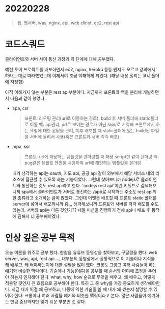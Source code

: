 # 20220228

> 웹, 웹서버, was, nginx, api, web clinet, ec2, rest api

# 코드스쿼드

클라이언트와 서버 사이 통신 과정과 각 단계에 대해 공부했다.

예전 토이 프로젝트를 배포하면서 ec2, nginx, heroku 등등 뭔지도 모르고 강의에서 하라는 대로 따라했었는데 이제서야 조금 이해하게 되었다. (해당 내용 정리는 til각 폴더에 저장함)

아직 이해가지 않는 부분은 rest api부분이다. 지금까지 프론트와 백을 분리해 개발하면서 다음과 같이 했었다.

- spa, csr

  > 프론트: 라우팅 관리(url로 이동하는 경로), bulld 후 서버 폴더에 static폴더로 이동
  > 백: api관리, url로 보이는 경로가 아닌 /api/로 시작해 프론트에서 하는 요청에 대한 응답을 관리, 이후 배포할 때 static폴더에 있는 build된 파일을 서버에 올려서 사용(혹은 프론트와 서버 각각 배포)

- mpa, ssr

  > 프론트: url에 해당하는 템플릿을 렌더링할 때 해당 script만 같이 렌더링
  > 백: pug같은 템플릿 엔진을 사용하여 url에 해당하는 템플릿을 렌더링

  내가 생각하는 api는 oauth, 지도 api, 공공 api 같이 외부에서 해당 서비스 내의 리소스에 접근할 수 있도록 하는 기능이었다. 그런데 찾아보니까 nodejs로 클라이언트와 통신하는 것도 rest api라고 한다. 'nodejs rest api'이런 키워드로 검색해보니까 spa에서 클라이언트가 서버로 통신하는 /api/로 시작하는 주소도 rest api의 한 종류라고 소개하는 글이 많았다. 그런데 어쨋든 배포할 때 프론트 static 폴더를 server에 넣어서 배포하니까 흠,,, 생각해보니까 프론트와 서버를 각각 배포할 수도 있는데. 서버와 api는 다른 것인가?? 내일 미션을 진행하기 전에 api나 배포 후 동작에 관해서 더 공부해야겠다.

# 인상 깊은 공부 목적

오늘 이론을 위주로 공부 했다. 한참을 유튜브 동영상을 찾아보고, 구글링을 했다. web server, was, api, rest api...., 대부분의 동영상에서 공통적으로 이 기술이나 지식을 왜 배우고, 왜 써야하는지에 대한 설명을 많이 했다. 크롱도 그렇고 여러 사람들이 하는 얘기와 비슷한 맥락이다. 기술이나 기능(이론)을 공부할 때 순서와 어디에 초점을 두어야 하는지 인지해야 한다. what, why, how 순으로 무엇을 배우고, 왜 배우고, 어떻게 적용할 것인지 큰 흐름으로 공부해야 한다. 특히 그 중 why를 가장 중요하게 생각해야한다. 지금 내가 이걸 왜 공부하고, 나중에 익힌 기술을 쓸 때 내가 왜 썼는지 설명할 수 있어야 한다. 크롱이나 여러 사람들 얘기와 비슷한 맥락이라고 본다. 많은 사람들이 얘기하는 만큼 중요하지만 잊기 쉬운 부분인 것 같다.
